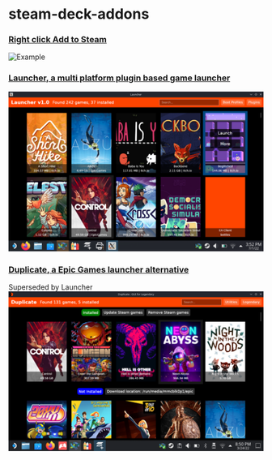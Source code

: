 # steam-deck-addons

### [Right click Add to Steam](https://github.com/suchmememanyskill/steam-deck-addons/tree/main/Dolphin-rightclick-addtosteam)

![Example](https://raw.githubusercontent.com/suchmememanyskill/steam-deckt-addons/main/Dolphin-rightclick-addtosteam/Example.png)

### [Launcher, a multi platform plugin based game launcher](https://github.com/suchmememanyskill/steam-deck-addons/tree/main/Launcher-multiplatform-game-launcher)

![Example](https://raw.githubusercontent.com/suchmememanyskill/steam-deck-addons/main/Launcher-multiplatform-game-launcher/Example1.png)

### [Duplicate, a Epic Games launcher alternative](https://github.com/suchmememanyskill/steam-deck-addons/blob/main/Duplicate-epicgames-launcher/README.md)
Superseded by Launcher
![Example](https://raw.githubusercontent.com/suchmememanyskill/steam-deck-addons/main/Duplicate-epicgames-launcher/Example.png)

